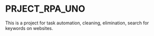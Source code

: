 # PRJECT_RPA_UNO
This is a project for task automation, cleaning, elimination, search for keywords on websites.
